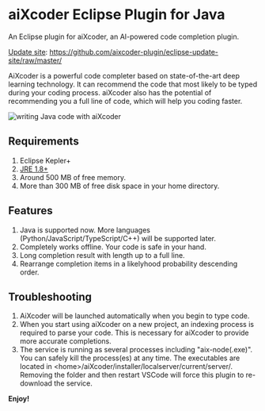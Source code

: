 # aiXcoder Eclipse Plugin for Java

An Eclipse plugin for aiXcoder, an AI-powered code completion plugin.

[Update site](https://help.eclipse.org/kepler/index.jsp?topic=%2Forg.eclipse.wb.doc.user%2Fhtml%2Finstallation%2Fupdatesite_3.5.html): https://github.com/aixcoder-plugin/eclipse-update-site/raw/master/

AiXcoder is a powerful code completer based on state-of-the-art deep learning technology. It can recommend the code that most likely to be typed during your coding process. aiXcoder also has the potential of recommending you a full line of code, which will help you coding faster.

![writing Java code with aiXcoder](https://github.com/aixcoder-plugin/vscode-plugin/raw/master/images/java_example.gif)

## Requirements

1. Eclipse Kepler+
2. [JRE 1.8+](https://adoptopenjdk.net/)
3. Around 500 MB of free memory.
4. More than 300 MB of free disk space in your home directory.

## Features

1. Java is supported now. More languages (Python/JavaScript/TypeScript/C++) will be supported later.
2. Completely works offline. Your code is safe in your hand.
3. Long completion result with length up to a full line.
4. Rearrange completion items in a likelyhood probability descending order.

## Troubleshooting

1. AiXcoder will be launched automatically when you begin to type code.
2. When you start using aiXcoder on a new project, an indexing process is required to parse your code. This is necessary for aiXcoder to provide more accurate completions.
3. The service is running as several processes including "aix-node(.exe)". You can safely kill the process(es) at any time. The executables are located in &lt;home&gt;/aiXcoder/installer/localserver/current/server/. Removing the folder and then restart VSCode will force this plugin to re-download the service.

**Enjoy!**
